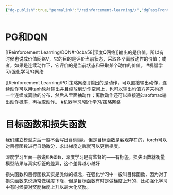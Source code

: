 ```yaml
---
{"dg-publish":true,"permalink":"/reinforcement-learning//","dgPassFrontmatter":true}
---
```


# PG和DQN

[[Reinforcement Learning/DQN#^0cba58\|深度Q网络]]输出的是价值，所以有时候也说成价值网络V，它的目的是评价当前状态，采取各个离散动作的价值；或者，如果是连续动作下，它评价的是当前状态和采取某个动作的价值。
#机器学习/强化学习/Q网络 

[[Reinforcement Learning/PG\|策略网络]]输出的是动作，可以直接输出动作，连续动作可以用tanh映射输出并且缩放到动作空间上，也可以输出均值方差来构造一个连续或离散的分布，然后从里面抽动作；离散动作还可以直接通过softmax输出动作概率，再抽取动作。
#机器学习/强化学习/策略网络

# 目标函数和损失函数

我们建立模型之后一般不会写出`目标函数`，但是目标函数是客观存在的，torch可以对目标函数进行自动微分，求出梯度之后就可以更新梯度。

深度学习里面一般说`损失函数`，深度学习是有监督的——有标签，损失函数就衡量模型结果与真实标签的差异，这个差异越小越好

损失函数和目标函数其实是类似的概念，在强化学习中一般叫目标函数，因为对于损失函数来说通常做梯度下降，但是目标函数有时是做梯度上升的，比如强化学习中有时候要对奖励梯度上升以最大化奖励。